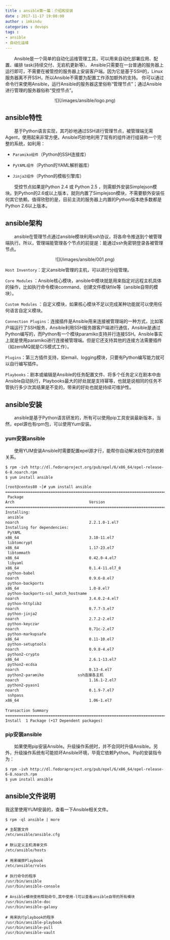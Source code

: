 ```yaml
---
title : ansible第一篇：介绍和安装
date : 2017-11-17 19:00:00
author : imkindu
categories : devops
tags :
- ansible
- 自动化运维
---
```


　　Ansible是一个简单的自动化运维管理工具，可以用来自动化部署应用、配置、编排 task(持续交付、无宕机更新等)， Ansible只需要在一台普通的服务器上运行即可，不需要在被管控的服务器上安装客户端。因为它是基于SSH的，Linux服务器离不开SSH，所以Ansible不需要为配置工作添加额外的支持。 你可以通过命令行来使用Ansible，运行Ansible的服务器这里俗称“管理节点”；通过Ansible进行管理的服务器俗称“受控节点”。


<!--more-->


<div align="center">
![](/images/ansible/logo.png)
</div>

## ansible特性

　　基于Python语言实现，其巧妙地通过SSH进行管理节点，被管理端无需Agent，使用起来非常方便。Ansible巧妙地利用了现有的组件进行组装称一个完整的系统，如利用：

- `Paramiko组件`（Python的SSH连接库）

- `PyYAML组件`（Python的YAML解析器库）

- `Jinja2组件`（Python的模板引擎库）

　　受控节点如果是Python 2.4 或 Python 2.5 ，则需额外安装Simplejson模块。到Python的2.6或以上版本，就则内置了Simplejson模块，不需要额外安装任何其它依赖。值得欣慰的是，目前主流的服务器上内置的Python版本绝多数都是Python 2.6以上版本。


## ansible架构

　　ansible在管理节点通过ansible模块利用ssh协议，将各命令推送到个被管理端执行。所以，管理端能管理各个节点的前提是：能通过ssh免密钥登录各被管理节点。

<div align="center">
![](/images/ansible/001.png)
</div>


`Host Inventory`：定义ansible管理的主机，可以进行分组管理。

`Core Modules` ：Ansible核心模块，ansible中模块就是用来指定对远程主机具体的操作，比如执行命令模块command、创建文件模块file等（ansible自带的模块）。

`Custom Modules` ：自定义模块，如果核心模块不足以完成某种功能就可以使用任何语言自定义模块。

`Connection Plugins`：连接插件是Ansible用来连接被管理端的一种方式，比如客户端运行了SSH服务，Ansible利用SSH服务跟客户端进行通信，Ansible是通过Python编写的，而Python有一个模块paramiko支持并行连接SSH。Ansible事实上就是使用paramiko进行连接被管理端。但是它还支持其他的连接方法需要插件（如zeroMQ就是C/S模式工作）。

`Plugins`：第三方插件支持，如email、logging模块，只要有Python编写能力就可以自行编写插件。

`Playbooks`：剧本或编辑是Ansible的任务配置文件、将多个任务定义在剧本中由Ansible自动执行，Playbooks最大的好处就是支持幂等，也就是说相同的任务不管执行多少次其结果是不变的，带来的好处也就是持续可维护性。





## ansible安装


　　ansible是基于Python语言研发的，所有可以使用pip工具安装最新版本，当然，epel源也有rpm包，可以使用Yum安装。

### yum安装ansible

　　使用YUM安装Ansible时需要配置epel源才行，能帮你自动解决软件包的依赖关系。

``` shell
$ rpm -ivh http://dl.fedoraproject.org/pub/epel/6/x86_64/epel-release-6-8.noarch.rpm
$ yum install ansible
```

``` shell
[root@centos80 ~]# yum install ansible
================================================================================================================================
 Package                                                           Arch                                 Version                 
================================================================================================================================
Installing:
 ansible                                                           noarch                               2.2.1.0-1.el7           
Installing for dependencies:
 PyYAML                                                            x86_64                               3.10-11.el7             
 libtomcrypt                                                       x86_64                               1.17-23.el7             
 libtommath                                                        x86_64                               0.42.0-4.el7            
 libyaml                                                           x86_64                               0.1.4-11.el7_0          
 python-babel                                                      noarch                               0.9.6-8.el7             
 python-backports                                                  x86_64                               1.0-8.el7               
 python-backports-ssl_match_hostname                               noarch                               3.4.0.2-4.el7           
 python-httplib2                                                   noarch                               0.7.7-3.el7             
 python-jinja2                                                     noarch                               2.7.2-2.el7             
 python-keyczar                                                    noarch                               0.71c-2.el7             
 python-markupsafe                                                 x86_64                               0.11-10.el7             
 python-setuptools                                                 noarch                               0.9.8-4.el7             
 python2-crypto                                                    x86_64                               2.6.1-13.el7            
 python2-ecdsa                                                     noarch                               0.13-4.el7              
 python2-paramiko               ssh连接各主机                       noarch                               1.16.1-2.el7            
 python2-pyasn1                                                    noarch                               0.1.9-7.el7             
 sshpass                                                           x86_64                               1.06-1.el7              

Transaction Summary
================================================================================================================================
Install  1 Package (+17 Dependent packages)
```


### pip安装ansible

　　如果使用pip安装Ansible。升级操作系统时，并不会同时升级Ansible。另外，升级操作系统有可能损坏Ansible环境，毕竟它依赖Python。Pip的安装指令为：
``` shell
$ rpm -ivh http://dl.fedoraproject.org/pub/epel/6/x86_64/epel-release-6-8.noarch.rpm
$ yum install ansible
```


## ansible文件说明

我这里使用YUM安装的，查看一下Ansible相关文件。

``` shell
$ rpm -ql ansible | more
```

``` shell
# 主配置文件
/etc/ansible/ansible.cfg
 
# 默认定义主机清单文件
/etc/ansible/hosts
 
# 用来编排Playbook
/etc/ansible/roles
 
# 执行命令的程序
/usr/bin/ansible
/usr/bin/ansible-console
 
# Ansible模块使用帮助命令,其中使用-l可以查看ansible自带的所有模块
/usr/bin/ansible-doc
/usr/bin/ansible-galaxy
 
# 用来执行playbook的程序
/usr/bin/ansible-playbook
/usr/bin/ansible-pull
/usr/bin/ansible-vault
```

